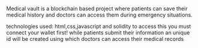Medical vault is a blockchain based project where patients can save their medical history and doctors can access them during emergency situations.

technologies used: html,css,javascript and solidity
to access this you must connect your wallet first!
while patients submit their information an unique id will be created using which doctors can access their medical records
